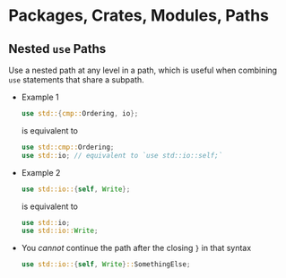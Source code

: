 # Packages, Crates, Modules, Paths

## Nested `use` Paths

Use a nested path at any level in a path, which is useful when combining `use` statements that share a subpath.

- Example 1

    ```rust
    use std::{cmp::Ordering, io};
    ```
    is equivalent to
    ```rust
    use std::cmp::Ordering;
    use std::io; // equivalent to `use std::io::self;`
    ```

- Example 2

    ```rust
    use std::io::{self, Write};
    ```
    is equivalent to
    ```rust
    use std::io;
    use std::io::Write;
    ```
- You *cannot* continue the path after the closing `}` in that syntax

    ```rust
    use std::io::{self, Write}::SomethingElse;
    ```

